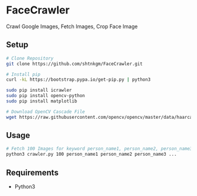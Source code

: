 # FaceCrawler
Crawl Google Images, Fetch Images, Crop Face Image

## Setup

```bash
# Clone Repository
git clone https://github.com/shtnkgm/FaceCrawler.git

# Install pip
curl -kL https://bootstrap.pypa.io/get-pip.py | python3

sudo pip install icrawler
sudo pip install opencv-python
sudo pip install matplotlib

# Download OpenCV Cascade File
wget https://raw.githubusercontent.com/opencv/opencv/master/data/haarcascades/haarcascade_frontalface_alt.xml
```

## Usage

```bash
# Fetch 100 Images for keyword person_name1, person_name2, person_name3 ...
python3 crawler.py 100 person_name1 person_name2 person_name3 ...
```

## Requirements
 - Python3
